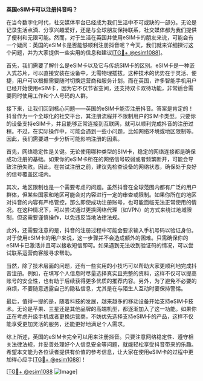 **英国eSIM卡可以注册抖音吗？**

在当今数字化时代，社交媒体平台已经成为我们生活中不可或缺的一部分。无论是记录生活点滴、分享兴趣爱好，还是与全球朋友保持联系，社交媒体都为我们提供了便利和无限可能。然而，对于生活在英国并使用eSIM卡的朋友来说，可能会有一个疑问：英国的eSIM卡是否能够顺利注册抖音呢？今天，我们就来详细探讨这个问题，并为大家提供一些实用的信息和建议[[TG💪+ @esim1088](https://t.me/s/esim1088)]。

首先，我们需要了解什么是eSIM卡以及它与传统SIM卡的区别。eSIM卡是一种嵌入式芯片，可以直接安装在设备中，无需物理插拔。这种技术的优势在于灵活、便捷，用户可以根据需要随时切换运营商和服务计划。而在英国，许多智能手机用户已经开始使用eSIM卡，因为它不仅节省空间，还支持双卡双待功能，非常适合需要同时使用工作和个人号码的人群。

接下来，让我们回到核心问题——英国的eSIM卡能否注册抖音。答案是肯定的！抖音作为一个全球化的社交平台，其注册流程并不限制用户的SIM卡类型。只要你的设备支持eSIM卡，并且能够正常连接到互联网，就可以顺利完成抖音的注册过程。不过，在实际操作中，可能会遇到一些小问题，比如网络环境或地区限制等。因此，我们需要进一步分析可能影响注册的因素。

首先，网络稳定性是关键。无论使用哪种类型的SIM卡，稳定的网络连接都是确保成功注册的基础。如果你的eSIM卡所在的网络信号较弱或者频繁断开，可能会导致注册失败。因此，在尝试注册之前，建议先检查设备的网络状态，确保处于良好的信号覆盖区域内。

其次，地区限制也是一个需要考虑的问题。虽然抖音在全球范围内都有广泛的用户群体，但某些国家和地区可能会对内容进行一定的审查或限制。如果你所在的地区对抖音的内容有严格管控，那么即使成功注册账号，也可能面临无法正常使用的情况。在这种情况下，可以尝试通过更换网络代理（如VPN）的方式来绕过地域限制，但这需要谨慎操作，以免违反当地法律法规。

此外，还需要注意的是，抖音的注册过程中可能会要求输入手机号码以验证身份。对于使用eSIM卡的用户来说，这一步骤并不会造成额外的困难。只需确保你的eSIM卡已激活并且可以接收短信即可。如果遇到无法收到验证码的情况，可以尝试联系运营商客服寻求帮助。

当然，除了技术层面的问题，还有一些实用的小技巧可以帮助大家更顺利地完成抖音注册。例如，在填写个人信息时尽量选择真实且完整的资料，这样不仅可以提高账号的安全性，也有助于后续获得更多优质的推荐内容。另外，为了避免不必要的麻烦，不要随意透露自己的隐私信息，尤其是在与陌生人互动时要保持警惕。

最后，值得一提的是，随着科技的发展，越来越多的移动设备开始支持eSIM卡技术。无论是苹果、三星还是其他品牌的高端机型，都逐渐加入了这一功能。如果你正在考虑升级手机或者更换运营商，不妨优先选择支持eSIM卡的产品，这样不仅能享受更加灵活的服务，还能更好地满足个人需求。

综上所述，英国的eSIM卡完全可以用来注册抖音。只要注意网络稳定性、遵守相关法律法规，并妥善处理好个人信息安全等问题，就能轻松享受抖音带来的乐趣。希望本文能为各位读者提供有价值的参考信息，让大家在使用eSIM卡的过程中更加得心应手[[TG💪+ @esim1088](https://t.me/s/esim1088)]！

[[TG💪+ @esim1088](https://t.me/s/esim1088) ![Image](https://i.postimg.cc/4NQfJmqS/Snipaste-2025-05-13-00-14-12.png)]